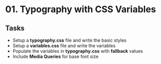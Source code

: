 # 01. Typography with CSS Variables 

## Tasks

* Setup a **typography.css** file and write the basic styles
* Setup a **variables.css** file and write the variables
* Populate the variables in **typography.css** with **fallback** values
* Include **Media Queries** for base font size
